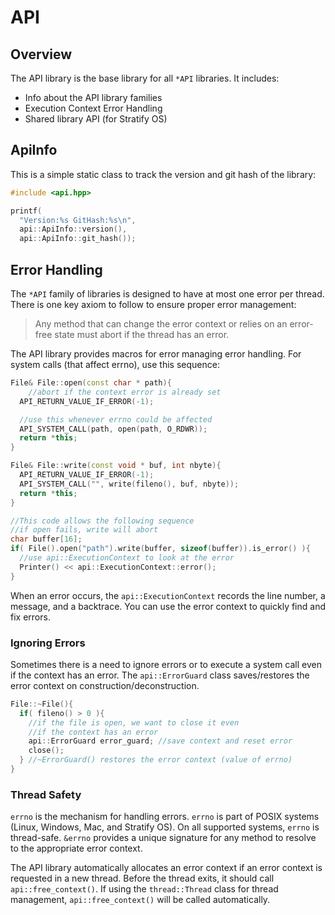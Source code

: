 # API

## Overview

The API library is the base library for all `*API` libraries. It includes:

- Info about the API library families
- Execution Context Error Handling
- Shared library API (for Stratify OS)


## ApiInfo

This is a simple static class to track the version and git hash of the library:

```c++
#include <api.hpp>

printf(
  "Version:%s GitHash:%s\n", 
  api::ApiInfo::version(), 
  api::ApiInfo::git_hash());
```

## Error Handling

The `*API` family of libraries is designed to have at most one error per thread. There is one key axiom to follow to ensure proper error management:

> Any method that can change the error context or relies on an error-free state must abort if the thread has an error.

The API library provides macros for error managing error handling. For system calls (that affect errno), use this sequence:

```c++
File& File::open(const char * path){
    //abort if the context error is already set
  API_RETURN_VALUE_IF_ERROR(-1); 

  //use this whenever errno could be affected
  API_SYSTEM_CALL(path, open(path, O_RDWR));
  return *this;
}

File& File::write(const void * buf, int nbyte){
  API_RETURN_VALUE_IF_ERROR(-1); 
  API_SYSTEM_CALL("", write(fileno(), buf, nbyte));
  return *this;
}

//This code allows the following sequence
//if open fails, write will abort
char buffer[16];
if( File().open("path").write(buffer, sizeof(buffer)).is_error() ){
  //use api::ExecutionContext to look at the error
  Printer() << api::ExecutionContext::error();
}
```

When an error occurs, the `api::ExecutionContext` records the line number, a message, and a backtrace. You can use the error context to quickly find and fix errors.

### Ignoring Errors

Sometimes there is a need to ignore errors or to execute a system call even if the context has an error. The `api::ErrorGuard` class saves/restores the error context on construction/deconstruction.

```c++
File::~File(){
  if( fileno() > 0 ){
    //if the file is open, we want to close it even
    //if the context has an error
    api::ErrorGuard error_guard; //save context and reset error
    close();
  } //~ErrorGuard() restores the error context (value of errno)
}
```

### Thread Safety

`errno` is the mechanism for handling errors. `errno` is part of POSIX systems (Linux, Windows, Mac, and Stratify OS). On all supported systems, `errno` is thread-safe. `&errno` provides a unique signature for any method to resolve to the appropriate error context.

The API library automatically allocates an error context if an error context is requested in a new thread. Before the thread exits, it should call `api::free_context()`.
If using the `thread::Thread` class for thread management, `api::free_context()` will be called automatically.






